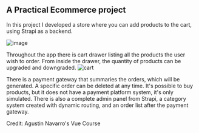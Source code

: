 
## A Practical Ecommerce project

In this project I developed a store where you can add products to the cart, using Strapi as a backend.

![image](https://user-images.githubusercontent.com/73855493/207512809-c4936edc-f7e8-4769-8932-978072de756b.png)

Throughout the app there is cart drawer listing all the products the user wish to order. 
From inside the drawer, the quantity of products can be upgraded and downgraded.
![cart](https://user-images.githubusercontent.com/73855493/207512931-ed9f24ff-12c4-49af-8ce0-4cca969f702f.png)

There is a payment gateway that summaries the orders, which will be generated. A specific order can be deleted at any time.
It's possible to buy products, but it does not have a payment platform system, it's only simulated.
There is also a complete admin panel from Strapi, a category system created with dynamic routing, and an order list after the payment gateway.

Credit: Agustin Navarro's Vue Course 
